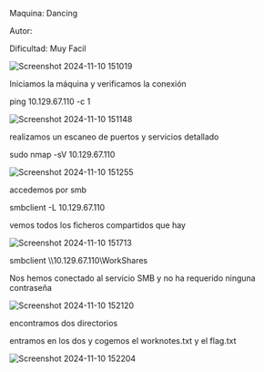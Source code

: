 Maquina: Dancing

Autor:

Dificultad: Muy Facil

![Screenshot 2024-11-10 151019](https://github.com/user-attachments/assets/c897f35c-1e31-4543-874a-8b436fa081fe)

Iniciamos la máquina y verificamos la conexión

ping 10.129.67.110 -c 1

![Screenshot 2024-11-10 151148](https://github.com/user-attachments/assets/ac35d6ea-efb4-49ec-9494-f8bfee4de85c)

realizamos un escaneo de puertos y servicios detallado

sudo nmap -sV 10.129.67.110

![Screenshot 2024-11-10 151255](https://github.com/user-attachments/assets/dccf2dff-573e-4559-9a0a-c9327ad1066a)

accedemos por smb

smbclient -L 10.129.67.110

vemos todos los ficheros compartidos que hay

![Screenshot 2024-11-10 151713](https://github.com/user-attachments/assets/8e4924c1-fb89-4b74-b78a-15dfae289ad2)

smbclient \\\\10.129.67.110\\WorkShares

Nos hemos conectado al servicio SMB y no ha requerido ninguna contraseña

![Screenshot 2024-11-10 152120](https://github.com/user-attachments/assets/12187e7a-796f-4007-875b-7dbea73b8f41)

encontramos dos directorios

entramos en los dos y cogemos el worknotes.txt y el flag.txt

![Screenshot 2024-11-10 152204](https://github.com/user-attachments/assets/5c6095f2-d0a3-4b1c-85c1-f8ee6a038d98)
